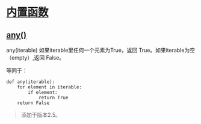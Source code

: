# [内置函数](https://github.com/Summer-Felix/Develop/blob/master/Python/内置函数.md) #

## [any()](http://python.usyiyi.cn/translate/python_352/library/functions.html) ##

any(iterable)
如果iterable里任何一个元素为True，返回 True。如果iterable为空（empty）,返回 False。

等同于：

```
def any(iterable):
    for element in iterable:
        if element:
            return True
    return False
```

> 添加于版本2.5。
